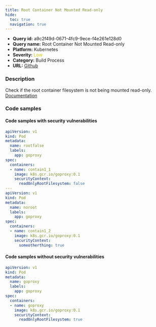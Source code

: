 ```yaml
---
title: Root Container Not Mounted Read-only
hide:
  toc: true
  navigation: true
---
```


<style>
  .highlight .hll {
    background-color: #ff171742;
  }
  .md-content {
    max-width: 1100px;
    margin: 0 auto;
  }
</style>

-   **Query id:** a9c2f49d-0671-4fc9-9ece-f4e261e128d0
-   **Query name:** Root Container Not Mounted Read-only
-   **Platform:** Kubernetes
-   **Severity:** <span style="color:#CC0">Low</span>
-   **Category:** Build Process
-   **URL:** [Github](https://github.com/Checkmarx/kics/tree/master/assets/queries/k8s/root_container_not_mounted_as_read_only)

### Description
Check if the root container filesystem is not being mounted read-only.<br>
[Documentation](https://kubernetes.io/docs/tasks/configure-pod-container/security-context/)

### Code samples
#### Code samples with security vulnerabilities
```yaml title="Postitive test num. 1 - yaml file" hl_lines="24 12"
apiVersion: v1
kind: Pod
metadata:
  name: rootfalse
  labels:
    app: goproxy
spec:
  containers:
  - name: contain1_1
    image: k8s.gcr.io/goproxy:0.1
    securityContext:
      readOnlyRootFilesystem: false
---
apiVersion: v1
kind: Pod
metadata:
  name: noroot
  labels:
    app: goproxy
spec:
  containers:
  - name: contain1_2
    image: k8s.gcr.io/goproxy:0.1
    securityContext:
      someotherthing: true
```


#### Code samples without security vulnerabilities
```yaml title="Negative test num. 1 - yaml file"
apiVersion: v1
kind: Pod
metadata:
  name: goproxy
  labels:
    app: goproxy
spec:
  containers:
  - name: goproxy
    image: k8s.gcr.io/goproxy:0.1
    securityContext:
      readOnlyRootFilesystem: true

```
